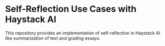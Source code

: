 
# Self-Reflection Use Cases with Haystack AI

This repository provides an implementation of self-reflection in Haystack AI like summarization of text and grading essays.


